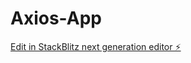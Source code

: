 # Axios-App

[Edit in StackBlitz next generation editor ⚡️](https://stackblitz.com/~/github.com/nolenjs/Axios-App)